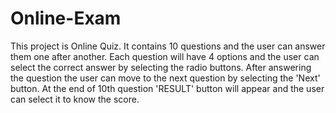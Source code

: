 # Online-Exam
This project is Online Quiz.
It contains 10 questions and the user can answer them one after another. 
Each question will have 4 options and the user can select the correct answer by selecting the radio buttons.
After answering the question the user can move to the next question by selecting the 'Next' button.
At the end of 10th question 'RESULT' button will appear and the user can select it to know the score.
